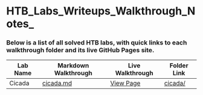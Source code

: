 # HTB_Labs_Writeups_Walkthrough_Notes_

### Below is a list of all solved HTB labs, with quick links to each walkthrough folder and its live GitHub Pages site.

| Lab Name | Markdown Walkthrough | Live Walkthrough | Folder Link |
|----------|----------------------|------------------|-------------|
| Cicada   | [cicada.md](./Cicada/Cicada_Walkthrough_and_Notes.md) | [View Page](https://subhash00.github.io/HTB_Labs/Cicada_Walkthrough_and_Notes/) | [cicada/](./Cicada_Walkthrough_and_Notes/) |



